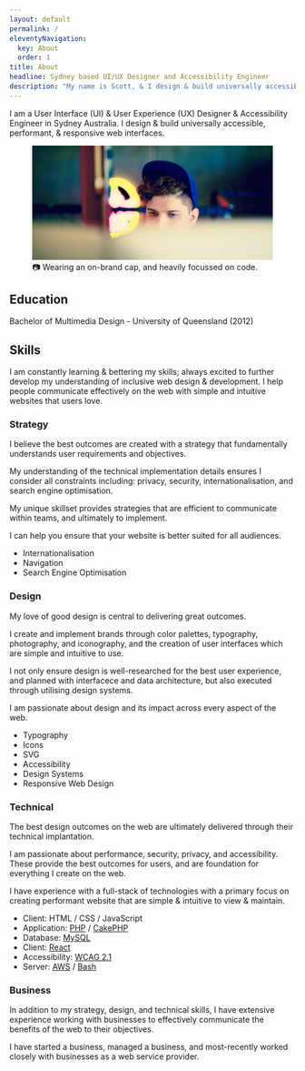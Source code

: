 ```yaml
---
layout: default
permalink: /
eleventyNavigation:
  key: About
  order: 1
title: About
headline: Sydney based UI/UX Designer and Accessibility Engineer
description: "My name is Scott, & I design & build universally accessible, performant, & responsive web interfaces."
---
```


I am a User Interface (UI) & User Experience (UX) Designer & Accessibility Engineer in Sydney Australia. I design & build universally accessible, performant, & responsive web interfaces.

<figure>
  <img src="/public/images/photo.jpg" alt="Man staring at screen wearing a blue cap, lower half of face is covered by out-of-focus screen">
  <figcaption>📷 Wearing an on-brand cap, and heavily focussed on code.</figcaption>
</figure>

## Education 

Bachelor of Multimedia Design - University of Queensland (2012)

## Skills

I am constantly learning & bettering my skills; always excited to further develop my understanding of inclusive web design & development. I help people communicate effectively on the web with simple and intuitive websites that users love.

### Strategy

I believe the best outcomes are created with a strategy that fundamentally understands user requirements and objectives.

My understanding of the technical implementation details ensures I consider all constraints including: privacy, security, internationalisation, and search engine optimisation. 

My unique skillset provides strategies that are efficient to communicate within teams, and ultimately to implement.

I can help you ensure that your website is better suited for all audiences.

- Internationalisation
- Navigation
- Search Engine Optimisation

### Design

My love of good design is central to delivering great outcomes. 

I create and implement brands through color palettes, typography, photography, and iconography, and the creation of user interfaces which are simple and intuitive to use.

I not only ensure design is well-researched for the best user experience, and planned with interfacece and data architecture, but also executed through utilising design systems. 

I am passionate about design and its impact across every aspect of the web. 

- Typography
- Icons
- SVG
- Accessibility
- Design Systems
- Responsive Web Design

### Technical

The best design outcomes on the web are ultimately delivered through their technical implantation.

I am passionate about performance, security, privacy, and accessibility. These provide the best outcomes for users, and are foundation for everything I create on the web. 

I have experience with a full-stack of technologies with a primary focus on creating performant website that are simple & intuitive to view & maintain.

- Client: HTML / CSS / JavaScript
- Application: [PHP](https://www.php.net/) / [CakePHP](https://cakephp.org/)
- Database: [MySQL](https://www.mysql.com/)
- Client: [React](https://reactjs.org/)
- Accessibility: [WCAG 2.1](https://www.w3.org/WAI/standards-guidelines/wcag/)
- Server: [AWS](https://aws.amazon.com/) / [Bash](https://en.wikipedia.org/wiki/Bash_(Unix_shell))

### Business

In addition to my strategy, design, and technical skills, I have extensive experience working with businesses to effectively communicate the benefits of the web to their objectives.

I have started a business, managed a business, and most-recently worked closely with businesses as a web service provider.
